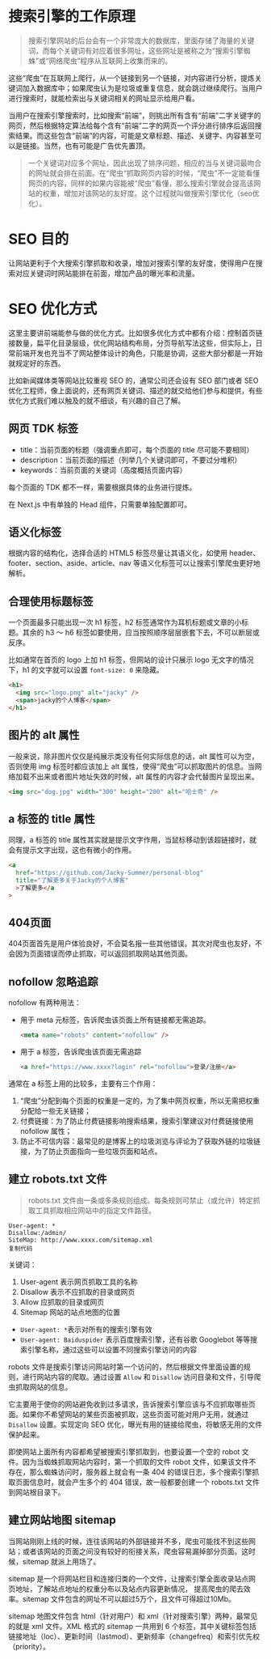 # 搜索引擎的工作原理

>   搜索引擎网站的后台会有一个非常庞大的数据库，里面存储了海量的关键词，而每个关键词有对应着很多网址，这些网址是被称之为“搜索引擎蜘蛛”或“网络爬虫”程序从互联网上收集而来的。

这些“爬虫”在互联网上爬行，从一个链接到另一个链接，对内容进行分析，提炼关键词加入数据库中；如果爬虫认为是垃圾或重复信息，就会跳过继续爬行。当用户进行搜索时，就能检索出与关键词相关的网址显示给用户看。

当用户在搜索引擎搜索时，比如搜索“前端”，则挑出所有含有“前端”二字关键字的网页，然后根据特定算法给每个含有“前端”二字的网页一个评分进行排序后返回搜索结果。而这些包含“前端”的内容，可能是文章标题、描述、关键字、内容甚至可以是链接。当然，也有可能是广告优先置顶。

>   一个关键词对应多个网址，因此出现了排序问题，相应的当与关键词最吻合的网址就会排在前面。在“爬虫“抓取网页内容的时候，“爬虫”不一定能看懂网页的内容，同样的如果内容能被“爬虫”看懂，那么搜索引擎就会提高该网站的权重，增加对该网站的友好度。这个过程就叫做搜索引擎优化（seo优化）。



# SEO 目的

让网站更利于个大搜索引擎抓取和收录，增加对搜索引擎的友好度，使得用户在搜索对应关键词时网站能排在前面，增加产品的曝光率和流量。



# SEO 优化方式

这里主要讲前端能参与做的优化方式。比如很多优化方式中都有介绍：控制首页链接数量，扁平化目录层级，优化网站结构布局，分页导航写法这些，但实际上，日常前端开发也充当不了网站整体设计的角色，只能是协调，这些大部分都是一开始就规定好的东西。

比如新闻媒体类等网站比较重视 SEO 的，通常公司还会设有 SEO 部门或者 SEO 优化工程师，像上面说的，还有网页关键词、描述的就交给他们参与和提供，有些优化方式我们难以触及的就不细谈，有兴趣的自己了解。

## 网页 TDK 标签

*   title：当前页面的标题（强调重点即可，每个页面的 title 尽可能不要相同）
*   description：当前页面的描述（列举几个关键词即可，不要过分堆积）
*   keywords：当前页面的关键词（高度概括页面内容）

每个页面的 TDK 都不一样，需要根据具体的业务进行提炼。

在 Next.js 中有单独的 Head 组件，只需要单独配置即可。

## 语义化标签

根据内容的结构化，选择合适的 HTML5 标签尽量让其语义化，如使用 header、footer、section、aside、article、nav 等语义化标签可以让搜索引擎爬虫更好地解析。

## 合理使用标题标签

一个页面最多只能出现一次 h1 标签，h2 标签通常作为耳机标题或文章的小标题。其余的 h3 ～ h6 标签如要使用，应当按照顺序层层嵌套下去，不可以断层或反序。

比如通常在首页的 logo 上加 h1 标签，但网站的设计只展示 logo 无文字的情况下，h1 的文字就可以设置 `font-size: 0` 来隐藏。

```html
<h1>
  <img src="logo.png" alt="jacky" />
  <span>jacky的个人博客</span>
</h1>
```

## 图片的 alt 属性

一般来说，除非图片仅仅是纯展示类没有任何实际信息的话，alt 属性可以为空，否则使用 img 标签时都应该加上 alt 属性，使得“爬虫”可以抓取图片的信息。当网络加载不出来或者图片地址失效的时候，alt 属性的内容才会代替图片呈现出来。

```html
<img src="dog.jpg" width="300" height="200" alt="哈士奇" />
```

## a 标签的 title 属性

同理，a 标签的 title 属性其实就是提示文字作用，当鼠标移动到该超链接时，就会有提示文字出现，这也有微小的作用。

```html
<a
  href="https://github.com/Jacky-Summer/personal-blog"
  title="了解更多关于Jacky的个人博客"
  >了解更多</a
>
```

## 404页面

404页面首先是用户体验良好，不会莫名报一些其他错误。其次对爬虫也友好，不会因为页面错误而停止抓取，可以返回抓取网站其他页面。

## nofollow 忽略追踪

nofollow 有两种用法：

*   用于 meta 元标签，告诉爬虫该页面上所有链接都无需追踪。

    ```html
    <meta name="robots" content="nofollow" />
    ```

*   用于 a 标签，告诉爬虫该页面无需追踪

    ```html
    <a href="https://www.xxxx?login" rel="nofollow">登录/注册</a>
    ```

通常在 a 标签上用的比较多，主要有三个作用：

1.  “爬虫”分配到每个页面的权重是一定的，为了集中网页权重，所以无需把权重分配给一些无关链接；
2.  付费链接：为了防止付费链接影响搜索结果，搜索引擎建议对付费链接使用 nofollow 属性；
3.  防止不可信内容：最常见的是博客上的垃圾浏览与评论为了获取外链的垃圾链接，为了防止页面指向一些垃圾页面和站点。

## 建立 robots.txt 文件

>   robots.txt 文件由一条或多条规则组成。每条规则可禁止（或允许）特定抓取工具抓取相应网站中的指定文件路径。

```
User-agent: *
Disallow:/admin/
SiteMap: http://www.xxxx.com/sitemap.xml
复制代码
```

关键词：

1.  User-agent 表示网页抓取工具的名称
2.  Disallow 表示不应抓取的目录或网页
3.  Allow 应抓取的目录或网页
4.  Sitemap 网站的站点地图的位置

-   `User-agent: *`表示对所有的搜索引擎有效
-   `User-agent: Baiduspider` 表示百度搜索引擎，还有谷歌 Googlebot 等等搜索引擎名称，通过这些可以设置不同搜索引擎访问的内容

robots 文件是搜索引擎访问网站时第一个访问的，然后根据文件里面设置的规则，进行网站内容的爬取。通过设置 `Allow` 和 `Disallow` 访问目录和文件，引导爬虫抓取网站的信息。

它主要用于使你的网站避免收到过多请求，告诉搜索引擎应该与不应抓取哪些页面。如果你不希望网站的某些页面被抓取，这些页面可能对用户无用，就通过 `Disallow` 设置。实现定向 SEO 优化，曝光有用的链接给爬虫，将敏感无用的文件保护起来。

即使网站上面所有内容都希望被搜索引擎抓取到，也要设置一个空的 robot 文件。因为当蜘蛛抓取网站内容时，第一个抓取的文件 robot 文件，如果该文件不存在，那么蜘蛛访问时，服务器上就会有一条 404 的错误日志，多个搜索引擎抓取页面信息时，就会产生多个的 404 错误，故一般都要创建一个 robots.txt 文件到网站根目录下。

## 建立网站地图 sitemap

当网站刚刚上线的时候，连往该网站的外部链接并不多，爬虫可能找不到这些网站；或者该网站的页面之间没有较好的衔接关系，爬虫容易漏掉部分页面。这时候，sitemap 就派上用场了。

sitemap 是一个将网站栏目和连接归类的一个文件，让搜索引擎全面收录站点网页地址，了解站点地址的权重分布以及站点内容更新情况， 提高爬虫的爬去效率。sitemap 文件包含的网址不可以超过5万个，且文件可得超过10Mb。

sitemap 地图文件包含 html（针对用户）和 xml（针对搜索引擎）两种，最常见的就是 xml 文件。XML 格式的 sitemap 一共用到 6 个标签，其中关键标签包括链接地址（loc）、更新时间（lastmod）、更新频率（changefreq）和索引优先权（priority）。






